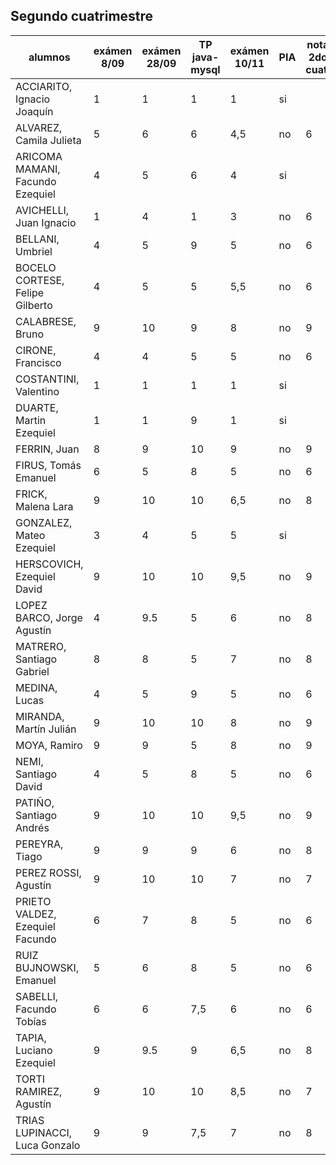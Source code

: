 ## Segundo cuatrimestre



| alumnos                           | exámen 8/09 | exámen 28/09 | TP java-mysql |  exámen 10/11  |  PIA | nota 2do cuat.  |
|-----------------------------------|-------------|--------------|---------------|----------------|------|------------|
|ACCIARITO, Ignacio Joaquín	        | 1 | 1 | 1 | 1 | si | |
|ALVAREZ, Camila Julieta	          |5 |6 | 6 | 4,5 | no | 6 |
|ARICOMA MAMANI, Facundo Ezequiel	  |4 |5 | 6 | 4 | si | | 
|AVICHELLI, Juan Ignacio           	|1 |4 | 1 | 3 | no | 6 | 
|BELLANI, Umbriel                	  |4 |5 | 9 | 5 | no | 6 |
|BOCELO CORTESE, Felipe Gilberto	  |4 |5 | 5 | 5,5 | no | 6 |
|CALABRESE, Bruno	                  |9 |10 | 9 | 8 | no | 9 |
|CIRONE, Francisco	                |4 |4 | 5 | 5 | no | 6 |
|COSTANTINI, Valentino             	|1 |1 | 1 | 1 | si | |
|DUARTE, Martin Ezequiel           	|1 |1 | 9 | 1 | si | |
|FERRIN, Juan	                      |8 |9 | 10 | 9 | no | 9 |
|FIRUS, Tomás Emanuel              	|6 |5 | 8 | 5 | no | 6 |
|FRICK, Malena Lara                	|9 |10 | 10 | 6,5 | no | 8 |
|GONZALEZ, Mateo Ezequiel         	|3 |4 | 5 | 5 | si | | 
|HERSCOVICH, Ezequiel David        	|9 |10 | 10 | 9,5 | no | 9 |
|LOPEZ BARCO, Jorge Agustín       	|4 |9.5 | 5 | 6 | no | 8 |
|MATRERO, Santiago Gabriel         	|8 |8 | 5 | 7 | no | 8 |
|MEDINA, Lucas                    	|4 |5 | 9 | 5 | no | 6 |
|MIRANDA, Martín Julián           	|9 |10 | 10 | 8 | no | 9 |
|MOYA, Ramiro                     	|9 |9 | 5 | 8 | no | 9 |
|NEMI, Santiago David             	|4 |5  | 8 | 5 | no | 6 |
|PATIÑO, Santiago Andrés          	|9 |10 | 10 | 9,5 | no | 9 |
|PEREYRA, Tiago                   	|9 |9 | 9 | 6 | no | 8 |
|PEREZ ROSSI, Agustín             	|9 |10 | 10 | 7 | no | 7 |
|PRIETO VALDEZ, Ezequiel Facundo  	|6 |7 | 8 | 5 | no | 6 |
|RUIZ BUJNOWSKI, Emanuel          	|5 |6 | 8 | 5 | no | 6 |
|SABELLI, Facundo Tobías          	|6 |6 | 7,5 | 6 | no | 6 |
|TAPIA, Luciano Ezequiel          	|9 |9.5 | 9 | 6,5 | no | 8 |
|TORTI RAMIREZ, Agustín             |9 |10 | 10 | 8,5 | no | 7 |
|TRIAS LUPINACCI, Luca Gonzalo    	|9 |9 | 7,5 | 7 | no | 8 |


